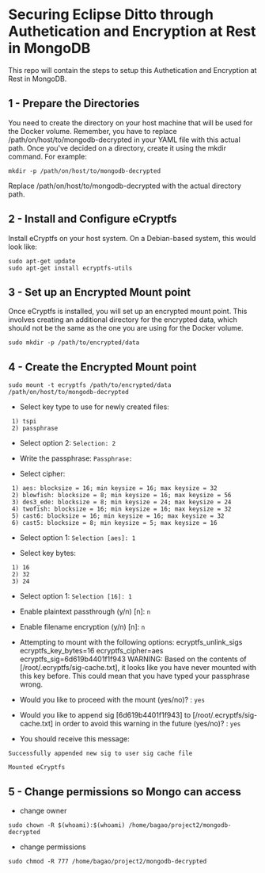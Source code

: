 # Securing Eclipse Ditto through Authetication and Encryption at Rest in MongoDB

This repo will contain the steps to setup this Authetication and Encryption at Rest in MongoDB.

## 1 - Prepare the Directories
You need to create the directory on your host machine that will be used for the Docker volume. 
Remember, you have to replace /path/on/host/to/mongodb-decrypted in your YAML file with this actual path. Once you've decided on a directory, create it using the mkdir command. 
For example:
```
mkdir -p /path/on/host/to/mongodb-decrypted
```
Replace /path/on/host/to/mongodb-decrypted with the actual directory path.

## 2 - Install and Configure eCryptfs
Install eCryptfs on your host system. 
On a Debian-based system, this would look like:
```
sudo apt-get update
sudo apt-get install ecryptfs-utils
```

## 3 - Set up an Encrypted Mount point
Once eCryptfs is installed, you will set up an encrypted mount point. 
This involves creating an additional directory for the encrypted data, which should not be the same as the one you are using for the Docker volume.
```
sudo mkdir -p /path/to/encrypted/data
```

## 4 - Create the Encrypted Mount point
```
sudo mount -t ecryptfs /path/to/encrypted/data /path/on/host/to/mongodb-decrypted
```



* Select key type to use for newly created files: 
```
 1) tspi
 2) passphrase
```

* Select option 2:
```Selection: 2```

* Write the passphrase:
```Passphrase: ```


* Select cipher:
``` 
 1) aes: blocksize = 16; min keysize = 16; max keysize = 32
 2) blowfish: blocksize = 8; min keysize = 16; max keysize = 56
 3) des3_ede: blocksize = 8; min keysize = 24; max keysize = 24
 4) twofish: blocksize = 16; min keysize = 16; max keysize = 32
 5) cast6: blocksize = 16; min keysize = 16; max keysize = 32
 6) cast5: blocksize = 8; min keysize = 5; max keysize = 16
```

* Select option 1:
```Selection [aes]: 1```

* Select key bytes:
```
 1) 16
 2) 32
 3) 24
```

* Select option 1:
```Selection [16]: 1```

* Enable plaintext passthrough (y/n) [n]: ```n```

* Enable filename encryption (y/n) [n]: ```n```

* Attempting to mount with the following options:
  ecryptfs_unlink_sigs
  ecryptfs_key_bytes=16
  ecryptfs_cipher=aes
  ecryptfs_sig=6d619b4401f1f943
WARNING: Based on the contents of [/root/.ecryptfs/sig-cache.txt],
it looks like you have never mounted with this key 
before. This could mean that you have typed your 
passphrase wrong.

* Would you like to proceed with the mount (yes/no)? :
```yes```

* Would you like to append sig [6d619b4401f1f943] to [/root/.ecryptfs/sig-cache.txt]  in order to avoid this warning in the future (yes/no)? :
```yes```

* You should receive this message:
```
Successfully appended new sig to user sig cache file

Mounted eCryptfs
```

## 5 - Change permissions so Mongo can access

* change owner
```
sudo chown -R $(whoami):$(whoami) /home/bagao/project2/mongodb-decrypted
```

* change permissions
```
sudo chmod -R 777 /home/bagao/project2/mongodb-decrypted
```


